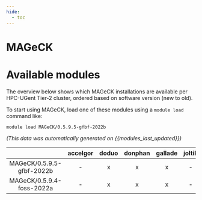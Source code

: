 ```yaml
---
hide:
  - toc
---
```


MAGeCK
======

# Available modules


The overview below shows which MAGeCK installations are available per HPC-UGent Tier-2 cluster, ordered based on software version (new to old).

To start using MAGeCK, load one of these modules using a `module load` command like:

```shell
module load MAGeCK/0.5.9.5-gfbf-2022b
```

*(This data was automatically generated on {{modules_last_updated}})*  

| |accelgor|doduo|donphan|gallade|joltik|shinx|
| :---: | :---: | :---: | :---: | :---: | :---: | :---: |
|MAGeCK/0.5.9.5-gfbf-2022b|-|x|x|x|-|-|
|MAGeCK/0.5.9.4-foss-2022a|-|x|x|x|-|-|
